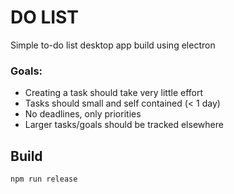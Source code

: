 # DO LIST
Simple to-do list desktop app build using electron

### Goals:
- Creating a task should take very little effort
- Tasks should small and self contained (< 1 day)
- No deadlines, only priorities
- Larger tasks/goals should be tracked elsewhere

## Build
```npm run release```
